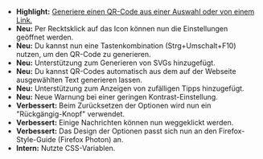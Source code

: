 * **Highlight:** [Generiere einen QR-Code aus einer Auswahl oder von einem Link.](https://github.com/rugk/offline-qr-code/blob/master/assets/screencasts/qrMenuFromPhoneNumber.gif)
* **Neu:** Per Recktsklick auf das Icon können nun die Einstellungen geöffnet werden.
* **Neu:** Du kannst nun eine Tastenkombination (Strg+Umschalt+F10) nutzen, um den QR-Code zu generieren.
* **Neu:** Unterstützung zum Generieren von SVGs hinzugefügt.
* **Neu:** Du kannst QR-Codes automatisch aus dem auf der Webseite ausgewählten Text generieren lassen.
* **Neu:** Unterstützung zum Anzeigen von zufälligen Tipps hinzugefügt.
* **Neu:** Neue Warnung bei einer geringen Kontrast-Einstellung.
* **Verbessert:** Beim Zurücksetzen der Optionen wird nun ein "Rückgängig-Knopf" verwendet.
* **Verbessert:** Einige Nachrichten können nun weggeklickt werden.
* **Verbessert:** Das Design der Optionen passt sich nun an den Firefox-Style-Guide (Firefox Photon) an.
* **Intern:** Nutzte CSS-Variablen.
